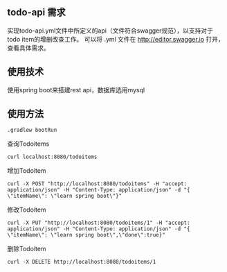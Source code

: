 ## todo-api 需求

实现todo-api.yml文件中所定义的api（文件符合swagger规范），以支持对于todo item的增删改查工作。 可以将 .yml 文件在 http://editor.swagger.io 打开，查看具体需求。

## 使用技术

使用spring boot来搭建rest api，数据库选用mysql

## 使用方法
`.gradlew bootRun`

查询Todoitems

`curl localhost:8080/todoitems`

增加Todoitem

`curl -X POST "http://localhost:8080/todoitems" -H "accept: application/json" -H "Content-Type: application/json" -d "{ \"itemName\": \"learn spring boot\"}"`

修改Todoitem

`curl -X PUT "http://localhost:8080/todoitems/1" -H "accept: application/json" -H "Content-Type: application/json" -d "{ \"itemName\": \"learn spring boot\",\"done\":true}"`

删除Todoitem

`curl -X DELETE http://localhost:8080/todoitems/1`
